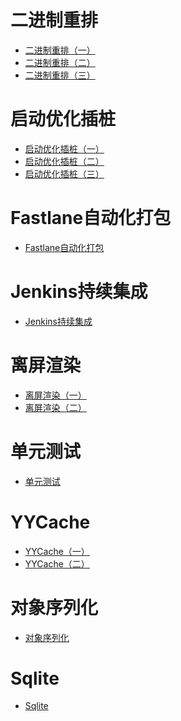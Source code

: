 # 二进制重排
- [二进制重排（一）](https://github.com/jonytangtech/ios/blob/main/doc/iOS%E4%BA%8C%E8%BF%9B%E5%88%B6%E9%87%8D%E6%8E%92(%E4%B8%80).md)
- [二进制重排（二）](https://github.com/jonytangtech/ios/blob/main/doc/iOS%E4%BA%8C%E8%BF%9B%E5%88%B6%E9%87%8D%E6%8E%92(%E4%BA%8C).md)
- [二进制重排（三）](https://github.com/jonytangtech/ios/blob/main/doc/iOS%E4%BA%8C%E8%BF%9B%E5%88%B6%E9%87%8D%E6%8E%92(%E4%B8%89).md)

# 启动优化插桩
- [启动优化插桩（一）](https://github.com/jonytangtech/ios/blob/main/doc/iOS%E5%90%AF%E5%8A%A8%E4%BC%98%E5%8C%96clang%E6%8F%92%E6%A1%A9(%E4%B8%80).md)
- [启动优化插桩（二）](https://github.com/jonytangtech/ios/blob/main/doc/iOS%E5%90%AF%E5%8A%A8%E4%BC%98%E5%8C%96clang%E6%8F%92%E6%A1%A9(%E4%BA%8C).md)
- [启动优化插桩（三）](https://github.com/jonytangtech/ios/blob/main/doc/iOS%E5%90%AF%E5%8A%A8%E4%BC%98%E5%8C%96clang%E6%8F%92%E6%A1%A9(%E4%B8%89).md)

# Fastlane自动化打包
- [Fastlane自动化打包](https://github.com/jonytangtech/ios/blob/main/doc/iOS%20Fastlane(%E4%B8%80).md)

# Jenkins持续集成
- [Jenkins持续集成](https://github.com/jonytangtech/ios/blob/main/doc/iOS%20Jenkins%E6%8C%81%E7%BB%AD%E9%9B%86%E6%88%90.md)

# 离屏渲染
- [离屏渲染（一）](https://github.com/jonytangtech/ios/blob/main/doc/iOS%E7%A6%BB%E5%B1%8F%E6%B8%B2%E6%9F%93(%E4%B8%80).md)
- [离屏渲染（二）](https://github.com/jonytangtech/ios/blob/main/doc/iOS%E7%A6%BB%E5%B1%8F%E6%B8%B2%E6%9F%93(%E4%BA%8C).md)

# 单元测试
- [单元测试](https://github.com/jonytangtech/ios/blob/main/doc/%E5%8D%95%E5%85%83%E6%B5%8B%E8%AF%95.md)

# YYCache
- [YYCache（一）](https://github.com/jonytangtech/ios/blob/main/doc/iOS%20YYCache(%E4%B8%80).md)
- [YYCache（二）](https://github.com/jonytangtech/ios/blob/main/doc/iOS%20YYCache(%E4%BA%8C).md)

# 对象序列化
- [对象序列化](https://github.com/jonytangtech/ios/blob/main/doc/iOS%20%E5%AF%B9%E8%B1%A1%E5%BA%8F%E5%88%97%E5%8C%96.md)

# Sqlite
- [Sqlite](https://github.com/jonytangtech/ios/blob/main/doc/iOS%20%E5%AF%B9%E8%B1%A1%E5%BA%8F%E5%88%97%E5%8C%96.md)
